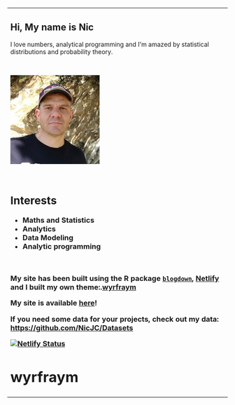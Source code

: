 <table>
<tr><td colspan="2">
	
<h2> Hi, My name is Nic</h2>	

<p>I love numbers, analytical programming and I'm amazed by statistical distributions and probability theory.</p>

<br>

<p><img src="avatar.jpg" alt="Nic Coxen" > </p>

</br>

<B><H3>		
<h2>Interests</h2>
<ul class="a">		
<li>Maths and Statistics</li>
<li>Analytics</li>		
<li>Data Modeling</li>
<li>Analytic programming</li>
</ul>
		
<br>

My site has been built using the R package [`blogdown`](https://bookdown.org/yihui/blogdown/), [Netlify](https://www.netlify.com/) and I built my own theme:.[wyrfraym](https://github.com/NicJC/MathStats)

<p>


My site is available [here](https://nicstats.netlify.app/)!
	
If you need some data for your projects, check out my data: https://github.com/NicJC/Datasets


[![Netlify Status](https://api.netlify.com/api/v1/badges/ac307b97-6e4b-46ca-af7e-d8cd613aac18/deploy-status)](https://app.netlify.com/sites/nicstats/deploys)



# wyrfraym

